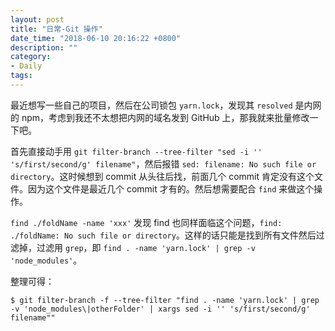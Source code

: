 ```yaml
---
layout: post
title: "日常-Git 操作"
date_time: "2018-06-10 20:16:22 +0800"
description: ""
category:
- Daily
tags:
---
```


最近想写一些自己的项目，然后在公司锁包 `yarn.lock`，发现其 `resolved` 是内网的 npm，考虑到我还不太想把内网的域名发到 GitHub 上，那我就来批量修改一下吧。

首先直接动手用 `git filter-branch --tree-filter "sed -i '' 's/first/second/g' filename"`，然后报错 `sed: filename: No such file or directory`。这时候想到 commit 从头往后找，前面几个 commit 肯定没有这个文件。因为这个文件是最近几个 commit 才有的。然后想需要配合 `find` 来做这个操作。

`find ./foldName -name 'xxx'` 发现 find 也同样面临这个问题，`find: ./foldName: No such file or directory`。这样的话只能是找到所有文件然后过滤掉，过滤用 `grep`，即 `find . -name 'yarn.lock' | grep -v 'node_modules'`。

整理可得：
```
$ git filter-branch -f --tree-filter "find . -name 'yarn.lock' | grep -v 'node_modules\|otherFolder' | xargs sed -i '' 's/first/second/g' filename""
```
